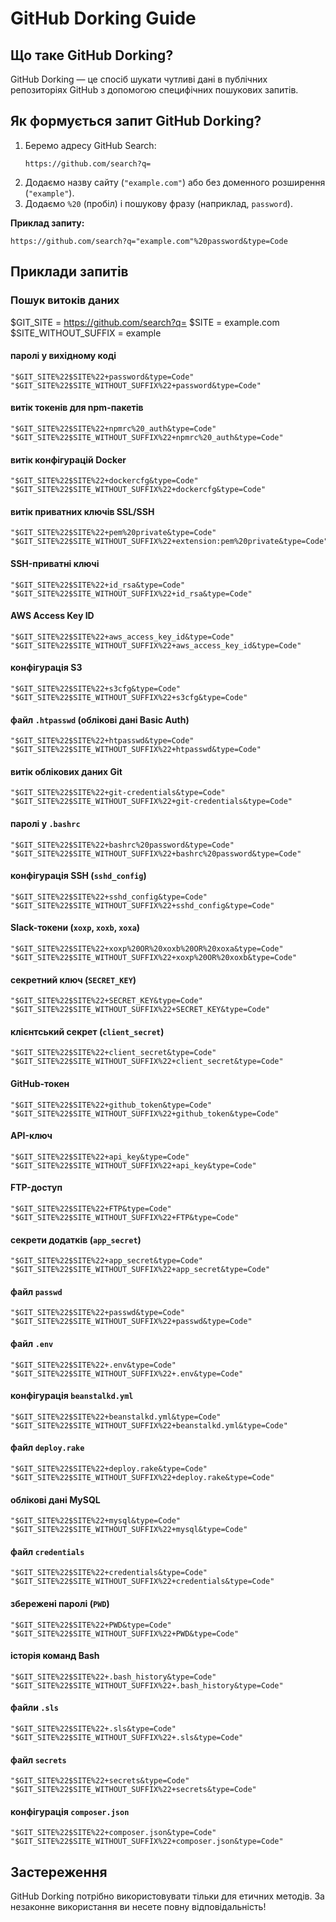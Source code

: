 # GitHub Dorking Guide

## Що таке GitHub Dorking?
GitHub Dorking — це спосіб шукати чутливі дані в публічних репозиторіях GitHub з допомогою специфічних пошукових запитів.

## Як формується запит GitHub Dorking?

1. Беремо адресу GitHub Search:
   ```
   https://github.com/search?q=
   ```  
2. Додаємо назву сайту (`"example.com"`) або без доменного розширення (`"example"`).
3. Додаємо `%20` (пробіл) і пошукову фразу (наприклад, `password`).

**Приклад запиту:**
```
https://github.com/search?q="example.com"%20password&type=Code
```

## Приклади запитів

### Пошук витоків даних
$GIT_SITE = https://github.com/search?q=
$SITE  = example.com
$SITE_WITHOUT_SUFFIX  = example

#### паролі у вихідному коді 
```
"$GIT_SITE%22$SITE%22+password&type=Code"  
"$GIT_SITE%22$SITE_WITHOUT_SUFFIX%22+password&type=Code"
```

#### витік токенів для npm-пакетів  
```
"$GIT_SITE%22$SITE%22+npmrc%20_auth&type=Code"  
"$GIT_SITE%22$SITE_WITHOUT_SUFFIX%22+npmrc%20_auth&type=Code"
```

#### витік конфігурацій Docker  
```
"$GIT_SITE%22$SITE%22+dockercfg&type=Code"  
"$GIT_SITE%22$SITE_WITHOUT_SUFFIX%22+dockercfg&type=Code"
```

#### витік приватних ключів SSL/SSH  
```
"$GIT_SITE%22$SITE%22+pem%20private&type=Code"  
"$GIT_SITE%22$SITE_WITHOUT_SUFFIX%22+extension:pem%20private&type=Code"
```

#### SSH-приватні ключі  
```
"$GIT_SITE%22$SITE%22+id_rsa&type=Code"  
"$GIT_SITE%22$SITE_WITHOUT_SUFFIX%22+id_rsa&type=Code"
```

#### AWS Access Key ID  
```
"$GIT_SITE%22$SITE%22+aws_access_key_id&type=Code"  
"$GIT_SITE%22$SITE_WITHOUT_SUFFIX%22+aws_access_key_id&type=Code"
```

#### конфігурація S3  
```
"$GIT_SITE%22$SITE%22+s3cfg&type=Code"  
"$GIT_SITE%22$SITE_WITHOUT_SUFFIX%22+s3cfg&type=Code"
```

#### файл `.htpasswd` (облікові дані Basic Auth)  
```
"$GIT_SITE%22$SITE%22+htpasswd&type=Code"  
"$GIT_SITE%22$SITE_WITHOUT_SUFFIX%22+htpasswd&type=Code"
```

#### витік облікових даних Git  
```
"$GIT_SITE%22$SITE%22+git-credentials&type=Code"  
"$GIT_SITE%22$SITE_WITHOUT_SUFFIX%22+git-credentials&type=Code"
```

#### паролі у `.bashrc`  
```
"$GIT_SITE%22$SITE%22+bashrc%20password&type=Code"  
"$GIT_SITE%22$SITE_WITHOUT_SUFFIX%22+bashrc%20password&type=Code"
```

#### конфігурація SSH (`sshd_config`)  
```
"$GIT_SITE%22$SITE%22+sshd_config&type=Code"  
"$GIT_SITE%22$SITE_WITHOUT_SUFFIX%22+sshd_config&type=Code"
```

#### Slack-токени (`xoxp`, `xoxb`, `xoxa`)  
```
"$GIT_SITE%22$SITE%22+xoxp%20OR%20xoxb%20OR%20xoxa&type=Code"  
"$GIT_SITE%22$SITE_WITHOUT_SUFFIX%22+xoxp%20OR%20xoxb&type=Code"
```

#### секретний ключ (`SECRET_KEY`)  
```
"$GIT_SITE%22$SITE%22+SECRET_KEY&type=Code"  
"$GIT_SITE%22$SITE_WITHOUT_SUFFIX%22+SECRET_KEY&type=Code"
```

#### клієнтський секрет (`client_secret`)  
```
"$GIT_SITE%22$SITE%22+client_secret&type=Code"  
"$GIT_SITE%22$SITE_WITHOUT_SUFFIX%22+client_secret&type=Code"
```

#### GitHub-токен  
```
"$GIT_SITE%22$SITE%22+github_token&type=Code"  
"$GIT_SITE%22$SITE_WITHOUT_SUFFIX%22+github_token&type=Code"
```

#### API-ключ  
```
"$GIT_SITE%22$SITE%22+api_key&type=Code"  
"$GIT_SITE%22$SITE_WITHOUT_SUFFIX%22+api_key&type=Code"
```

#### FTP-доступ  
```
"$GIT_SITE%22$SITE%22+FTP&type=Code"  
"$GIT_SITE%22$SITE_WITHOUT_SUFFIX%22+FTP&type=Code"
```

#### секрети додатків (`app_secret`)  
```
"$GIT_SITE%22$SITE%22+app_secret&type=Code"  
"$GIT_SITE%22$SITE_WITHOUT_SUFFIX%22+app_secret&type=Code"
```

#### файл `passwd`  
```
"$GIT_SITE%22$SITE%22+passwd&type=Code"  
"$GIT_SITE%22$SITE_WITHOUT_SUFFIX%22+passwd&type=Code"
```

#### файл `.env`  
```
"$GIT_SITE%22$SITE%22+.env&type=Code"  
"$GIT_SITE%22$SITE_WITHOUT_SUFFIX%22+.env&type=Code"
```

#### конфігурація `beanstalkd.yml`  
```
"$GIT_SITE%22$SITE%22+beanstalkd.yml&type=Code"  
"$GIT_SITE%22$SITE_WITHOUT_SUFFIX%22+beanstalkd.yml&type=Code"
```

#### файл `deploy.rake`  
```
"$GIT_SITE%22$SITE%22+deploy.rake&type=Code"  
"$GIT_SITE%22$SITE_WITHOUT_SUFFIX%22+deploy.rake&type=Code"
```

#### облікові дані MySQL  
```
"$GIT_SITE%22$SITE%22+mysql&type=Code"  
"$GIT_SITE%22$SITE_WITHOUT_SUFFIX%22+mysql&type=Code"
```

#### файл `credentials`  
```
"$GIT_SITE%22$SITE%22+credentials&type=Code"  
"$GIT_SITE%22$SITE_WITHOUT_SUFFIX%22+credentials&type=Code"
```

#### збережені паролі (`PWD`)  
```
"$GIT_SITE%22$SITE%22+PWD&type=Code"  
"$GIT_SITE%22$SITE_WITHOUT_SUFFIX%22+PWD&type=Code"
```

#### історія команд Bash  
```
"$GIT_SITE%22$SITE%22+.bash_history&type=Code"  
"$GIT_SITE%22$SITE_WITHOUT_SUFFIX%22+.bash_history&type=Code"
```

#### файли `.sls`  
```
"$GIT_SITE%22$SITE%22+.sls&type=Code"  
"$GIT_SITE%22$SITE_WITHOUT_SUFFIX%22+.sls&type=Code"
```

#### файл `secrets`  
```
"$GIT_SITE%22$SITE%22+secrets&type=Code"  
"$GIT_SITE%22$SITE_WITHOUT_SUFFIX%22+secrets&type=Code"
```

#### конфігурація `composer.json`  
```
"$GIT_SITE%22$SITE%22+composer.json&type=Code"  
"$GIT_SITE%22$SITE_WITHOUT_SUFFIX%22+composer.json&type=Code"
```

## Застереження
GitHub Dorking потрібно використовувати тільки для етичних методів. За незаконне використання ви несете повну відповідальність!
